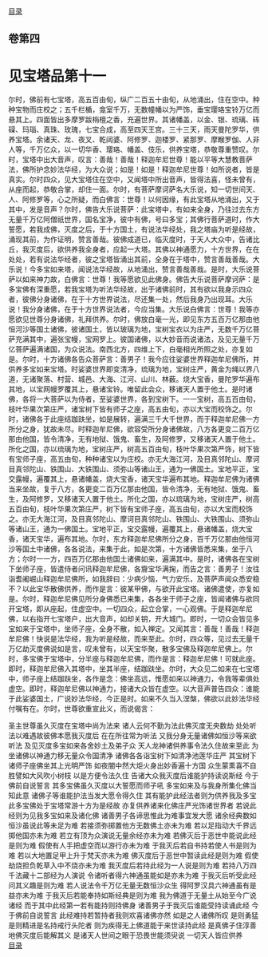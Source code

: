 <div class="menu"><a href="/lotus-sutra/#/table-of-contents">目录</a></div>
<hgroup>
  <h2>卷第四</h2>
  <h1>见宝塔品第十一</h1>
</hgroup>
<p>
  尔时，佛前有七宝塔，高五百由旬，纵广二百五十由旬，从地涌出，住在空中。种种宝物而庄校之；五千栏楯，龛室千万，无数幢幡以为严饰，垂宝璎珞宝铃万亿而悬其上。四面皆出多摩罗跋栴檀之香，充遍世界。其诸幡盖，以金、银、琉璃、砗磲、玛瑙、真珠、玫瑰，七宝合成，高至四天王宫。三十三天，雨天曼陀罗华，供养宝塔。余诸天、龙、夜叉、乾闼婆、阿修罗、迦楼罗、紧那罗、摩睺罗伽、人非人等，千万亿众，以一切华香、璎珞、幡盖、伎乐，供养宝塔，恭敬尊重赞叹。尔时，宝塔中出大音声，叹言：善哉！善哉！释迦牟尼世尊！能以平等大慧教菩萨法，佛所护念妙法华经，为大众说；如是！如是！释迦牟尼世尊！如所说者，皆是真实。尔时四众，见大宝塔住在空中，又闻塔中所出音声，皆得法喜，怪未曾有，从座而起，恭敬合掌，却住一面。尔时，有菩萨摩诃萨名大乐说，知一切世间天、人、阿修罗等，心之所疑，而白佛言：世尊！以何因缘，有此宝塔从地涌出，又于其中，发是音声？尔时，佛告大乐说菩萨：此宝塔中，有如来全身，乃往过去东方无量千万亿阿僧祇世界，国名宝净，彼中有佛，号曰多宝；其佛行菩萨道时，作大誓愿，若我成佛，灭度之后，于十方国土，有说法华经处，我之塔庙为听是经故，涌现其前，为作证明，赞言善哉。彼佛成道已，临灭度时，于天人大众中，告诸比丘，我灭度后，欲供养我全身者，应起一大塔。其佛以神通愿力，十方世界，在在处处，若有说法华经者，彼之宝塔皆涌出其前，全身在于塔中，赞言善哉善哉。大乐说！今多宝如来塔，闻说法华经故，从地涌出，赞言善哉善哉。是时，大乐说菩萨以如来神力故，白佛言：世尊！我等愿欲见此佛身。佛告大乐说菩萨摩诃萨：是多宝佛有深重愿，若我宝塔为听法华经故，出于诸佛前时，其有欲以我身示四众者，彼佛分身诸佛，在于十方世界说法，尽还集一处，然后我身乃出现耳。大乐说！我分身诸佛，在于十方世界说法者，今应当集。大乐说白佛言：世尊！我等亦愿欲见世尊分身诸佛，礼拜供养。尔时，佛放白毫一光，即见东方五百万亿那由他恒河沙等国土诸佛，彼诸国土，皆以玻璃为地，宝树宝衣以为庄严，无数千万亿菩萨充满其中，遍张宝幔，宝网罗上。彼国诸佛，以大妙音而说诸法，及见无量千万亿菩萨遍满诸国，为众说法。南西北方，四维上下，白毫相光所照之处，亦复如是。尔时，十方诸佛各告众菩萨言：善男子！我今应往娑婆世界释迦牟尼佛所，并供养多宝如来宝塔。时娑婆世界即变清净，琉璃为地，宝树庄严，黄金为绳以界八道，无诸聚落、村营、城邑、大海、江河、山川、林薮。烧大宝香，曼陀罗华遍布其地，以宝网幔罗覆其上，悬诸宝铃。唯留此会众，移诸天人置于他土。是时诸佛，各将一大菩萨以为侍者，至娑婆世界，各到宝树下。一一宝树，高五百由旬，枝叶华果次第庄严，诸宝树下皆有师子之座，高五由旬，亦以大宝而校饰之。尔时，诸佛各于此座结跏趺坐，如是展转，遍满三千大千世界，而于释迦牟尼佛一方所分之身，犹故未尽。时释迦牟尼佛，欲容受所分身诸佛故，八方各更变二百万亿那由他国，皆令清净，无有地狱、饿鬼、畜生，及阿修罗，又移诸天人置于他土。所化之国，亦以琉璃为地，宝树庄严，树高五百由旬，枝叶华果次第严饰，树下皆有宝师子座，高五由旬，种种诸宝以为庄校。亦无大海江河，及目真邻陀山、摩诃目真邻陀山、铁围山、大铁围山、须弥山等诸山王，通为一佛国土。宝地平正，宝交露幔，遍覆其上，悬诸幡盖，烧大宝香，诸天宝华遍布其地。释迦牟尼佛为诸佛当来坐故，复于八方，各更变二百万亿那由他国，皆令清净，无有地狱、饿鬼、畜生，及阿修罗，又移诸天人置于他土。所化之国，亦以琉璃为地，宝树庄严，树高五百由旬，枝叶华果次第庄严，树下皆有宝师子座，高五由旬，亦以大宝而校饰之。亦无大海江河，及目真邻陀山、摩诃目真邻陀山、铁围山、大铁围山、须弥山等诸山王，通为一佛国土。宝地平正，宝交露幔，遍覆其上，悬诸幡盖，烧大宝香，诸天宝华，遍布其地。尔时，东方释迦牟尼佛所分之身，百千万亿那由他恒河沙等国土中诸佛，各各说法，来集于此，如是次第，十方诸佛皆悉来集，坐于八方；尔时一一方，四百万亿那由他国土诸佛如来，遍满其中。是时，诸佛各在宝树下坐师子座，皆遣侍者问讯释迦牟尼佛，各齎宝华满掬，而告之言：善男子！汝往诣耆阇崛山释迦牟尼佛所，如我辞曰：少病少恼，气力安乐，及菩萨声闻众悉安稳不？以此宝华散佛供养，而作是言：彼某甲佛，与欲开此宝塔。诸佛遣使，亦复如是。尔时，释迦牟尼佛见所分身佛悉已来集，各各坐于师子之座，皆闻诸佛与欲同开宝塔，即从座起，住虚空中。一切四众，起立合掌，一心观佛。于是释迦牟尼佛，以右指开七宝塔户，出大音声，如却关钥，开大城门。即时，一切众会皆见多宝如来于宝塔中，坐师子座，全身不散，如入禅定。又闻其言：善哉！善哉！释迦牟尼佛！快说是法华经，我为听是经故，而来至此。尔时，四众等，见过去无量千万亿劫灭度佛说如是言，叹未曾有，以天宝华聚，散多宝佛及释迦牟尼佛上。尔时，多宝佛于宝塔中，分半座与释迦牟尼佛，而作是言：释迦牟尼佛！可就此座。即时，释迦牟尼佛入其塔中，坐其半座，结跏趺坐。尔时，大众见二如来在七宝塔中，师子座上结跏趺坐，各作是念：佛坐高远，惟愿如来以神通力，令我等辈俱处虚空。即时，释迦牟尼佛以神通力，接诸大众皆在虚空。以大音声普告四众：谁能于此娑婆国土，广说妙法华经，今正是时。如来不久当入涅槃，佛欲以此妙法华经付嘱有在。尔时，世尊欲重宣此义，而说偈言：
</p>
<div class="commentary">
  <span class="commentary__sentence">圣主世尊</span
  ><span class="commentary__sentence">虽久灭度</span
  ><span class="commentary__sentence">在宝塔中</span
  ><span class="commentary__sentence">尚为法来</span>
  <span class="commentary__sentence">诸人云何</span
  ><span class="commentary__sentence">不勤为法</span
  ><span class="commentary__sentence">此佛灭度</span
  ><span class="commentary__sentence">无央数劫</span>
  <span class="commentary__sentence">处处听法</span
  ><span class="commentary__sentence">以难遇故</span
  ><span class="commentary__sentence">彼佛本愿</span
  ><span class="commentary__sentence">我灭度后</span>
  <span class="commentary__sentence">在在所往</span
  ><span class="commentary__sentence">常为听法</span>
  <span class="commentary__sentence">又我分身</span
  ><span class="commentary__sentence">无量诸佛</span
  ><span class="commentary__sentence">如恒沙等</span
  ><span class="commentary__sentence">来欲听法</span>
  <span class="commentary__sentence">及见灭度</span
  ><span class="commentary__sentence">多宝如来</span
  ><span class="commentary__sentence">各舍妙土</span
  ><span class="commentary__sentence">及弟子众</span>
  <span class="commentary__sentence">天人龙神</span
  ><span class="commentary__sentence">诸供养事</span
  ><span class="commentary__sentence">令法久住</span
  ><span class="commentary__sentence">故来至此</span>
  <span class="commentary__sentence">为坐诸佛</span
  ><span class="commentary__sentence">以神通力</span
  ><span class="commentary__sentence">移无量众</span
  ><span class="commentary__sentence">令国清净</span>
  <span class="commentary__sentence">诸佛各各</span
  ><span class="commentary__sentence">诣宝树下</span
  ><span class="commentary__sentence">如清净池</span
  ><span class="commentary__sentence">莲华庄严</span>
  <span class="commentary__sentence">其宝树下</span
  ><span class="commentary__sentence">诸师子座</span
  ><span class="commentary__sentence">佛坐其上</span
  ><span class="commentary__sentence">光明严饰</span>
  <span class="commentary__sentence">如夜闇中</span
  ><span class="commentary__sentence">然大炬火</span
  ><span class="commentary__sentence">身出妙香</span
  ><span class="commentary__sentence">遍十方国</span>
  <span class="commentary__sentence">众生蒙熏</span
  ><span class="commentary__sentence">喜不自胜</span
  ><span class="commentary__sentence">譬如大风</span
  ><span class="commentary__sentence">吹小树枝</span>
  <span class="commentary__sentence">以是方便</span
  ><span class="commentary__sentence">令法久住</span>
  <span class="commentary__sentence">告诸大众</span
  ><span class="commentary__sentence">我灭度后</span
  ><span class="commentary__sentence">谁能护持</span
  ><span class="commentary__sentence">读说斯经</span>
  <span class="commentary__sentence">今于佛前</span
  ><span class="commentary__sentence">自说誓言</span>
  <span class="commentary__sentence">其多宝佛</span
  ><span class="commentary__sentence">虽久灭度</span
  ><span class="commentary__sentence">以大誓愿</span
  ><span class="commentary__sentence">而师子吼</span>
  <span class="commentary__sentence">多宝如来</span
  ><span class="commentary__sentence">及与我身</span
  ><span class="commentary__sentence">所集化佛</span
  ><span class="commentary__sentence">当知此意</span>
  <span class="commentary__sentence">诸佛子等</span
  ><span class="commentary__sentence">谁能护法</span
  ><span class="commentary__sentence">当发大愿</span
  ><span class="commentary__sentence">令得久住</span>
  <span class="commentary__sentence">其有能护</span
  ><span class="commentary__sentence">此经法者</span
  ><span class="commentary__sentence">则为供养</span
  ><span class="commentary__sentence">我及多宝</span>
  <span class="commentary__sentence">此多宝佛</span
  ><span class="commentary__sentence">处于宝塔</span
  ><span class="commentary__sentence">常游十方</span
  ><span class="commentary__sentence">为是经故</span>
  <span class="commentary__sentence">亦复供养</span
  ><span class="commentary__sentence">诸来化佛</span
  ><span class="commentary__sentence">庄严光饰</span
  ><span class="commentary__sentence">诸世界者</span>
  <span class="commentary__sentence">若说此经</span
  ><span class="commentary__sentence">则为见我</span
  ><span class="commentary__sentence">多宝如来</span
  ><span class="commentary__sentence">及诸化佛</span>
  <span class="commentary__sentence">诸善男子</span
  ><span class="commentary__sentence">各谛思惟</span
  ><span class="commentary__sentence">此为难事</span
  ><span class="commentary__sentence">宜发大愿</span>
  <span class="commentary__sentence">诸余经典</span
  ><span class="commentary__sentence">数如恒沙</span
  ><span class="commentary__sentence">虽说此等</span
  ><span class="commentary__sentence">未足为难</span>
  <span class="commentary__sentence">若接须弥</span
  ><span class="commentary__sentence">掷置他方</span
  ><span class="commentary__sentence">无数佛土</span
  ><span class="commentary__sentence">亦未为难</span>
  <span class="commentary__sentence">若以足指</span
  ><span class="commentary__sentence">动大千界</span
  ><span class="commentary__sentence">远掷他国</span
  ><span class="commentary__sentence">亦未为难</span>
  <span class="commentary__sentence">若立有顶</span
  ><span class="commentary__sentence">为众演说</span
  ><span class="commentary__sentence">无量余经</span
  ><span class="commentary__sentence">亦未为难</span>
  <span class="commentary__sentence">若佛灭后</span
  ><span class="commentary__sentence">于恶世中</span
  ><span class="commentary__sentence">能说此经</span
  ><span class="commentary__sentence">是则为难</span>
  <span class="commentary__sentence">假使有人</span
  ><span class="commentary__sentence">手把虚空</span
  ><span class="commentary__sentence">而以游行</span
  ><span class="commentary__sentence">亦未为难</span>
  <span class="commentary__sentence">于我灭后</span
  ><span class="commentary__sentence">若自书持</span
  ><span class="commentary__sentence">若使人书</span
  ><span class="commentary__sentence">是则为难</span>
  <span class="commentary__sentence">若以大地</span
  ><span class="commentary__sentence">置足甲上</span
  ><span class="commentary__sentence">升于梵天</span
  ><span class="commentary__sentence">亦未为难</span>
  <span class="commentary__sentence">佛灭度后</span
  ><span class="commentary__sentence">于恶世中</span
  ><span class="commentary__sentence">暂读此经</span
  ><span class="commentary__sentence">是则为难</span>
  <span class="commentary__sentence">假使劫烧</span
  ><span class="commentary__sentence">担负乾草</span
  ><span class="commentary__sentence">入中不烧</span
  ><span class="commentary__sentence">亦未为难</span>
  <span class="commentary__sentence">我灭度后</span
  ><span class="commentary__sentence">若持此经</span
  ><span class="commentary__sentence">为一人说</span
  ><span class="commentary__sentence">是则为难</span>
  <span class="commentary__sentence">若持八万</span
  ><span class="commentary__sentence">四千法藏</span
  ><span class="commentary__sentence">十二部经</span
  ><span class="commentary__sentence">为人演说</span>
  <span class="commentary__sentence">令诸听者</span
  ><span class="commentary__sentence">得六神通</span
  ><span class="commentary__sentence">虽能如是</span
  ><span class="commentary__sentence">亦未为难</span>
  <span class="commentary__sentence">于我灭后</span
  ><span class="commentary__sentence">听受此经</span
  ><span class="commentary__sentence">问其义趣</span
  ><span class="commentary__sentence">是则为难</span>
  <span class="commentary__sentence">若人说法</span
  ><span class="commentary__sentence">令千万亿</span
  ><span class="commentary__sentence">无量无数</span
  ><span class="commentary__sentence">恒沙众生</span>
  <span class="commentary__sentence">得阿罗汉</span
  ><span class="commentary__sentence">具六神通</span
  ><span class="commentary__sentence">虽有是益</span
  ><span class="commentary__sentence">亦未为难</span>
  <span class="commentary__sentence">于我灭后</span
  ><span class="commentary__sentence">若能奉持</span
  ><span class="commentary__sentence">如斯经典</span
  ><span class="commentary__sentence">是则为难</span>
  <span class="commentary__sentence">我为佛道</span
  ><span class="commentary__sentence">于无量土</span
  ><span class="commentary__sentence">从始至今</span
  ><span class="commentary__sentence">广说诸经</span>
  <span class="commentary__sentence">而于其中</span
  ><span class="commentary__sentence">此经第一</span
  ><span class="commentary__sentence">若有能持</span
  ><span class="commentary__sentence">则持佛身</span>
  <span class="commentary__sentence">诸善男子</span
  ><span class="commentary__sentence">于我灭后</span
  ><span class="commentary__sentence">谁能受持</span
  ><span class="commentary__sentence">读诵此经</span>
  <span class="commentary__sentence">今于佛前</span
  ><span class="commentary__sentence">自说誓言</span>
  <span class="commentary__sentence">此经难持</span
  ><span class="commentary__sentence">若暂持者</span
  ><span class="commentary__sentence">我则欢喜</span
  ><span class="commentary__sentence">诸佛亦然</span>
  <span class="commentary__sentence">如是之人</span
  ><span class="commentary__sentence">诸佛所叹</span>
  <span class="commentary__sentence">是则勇猛</span
  ><span class="commentary__sentence">是则精进</span
  ><span class="commentary__sentence">是名持戒</span
  ><span class="commentary__sentence">行头陀者</span>
  <span class="commentary__sentence">则为疾得</span
  ><span class="commentary__sentence">无上佛道</span
  ><span class="commentary__sentence">能于来世</span
  ><span class="commentary__sentence">读持此经</span>
  <span class="commentary__sentence">是真佛子</span
  ><span class="commentary__sentence">住淳善地</span
  ><span class="commentary__sentence">佛灭度后</span
  ><span class="commentary__sentence">能解其义</span>
  <span class="commentary__sentence">是诸天人</span
  ><span class="commentary__sentence">世间之眼</span
  ><span class="commentary__sentence">于恐畏世</span
  ><span class="commentary__sentence">能须臾说</span>
  <span class="commentary__sentence">一切天人</span
  ><span class="commentary__sentence">皆应供养</span>
</div>
<div class="menu"><a href="/lotus-sutra/#/table-of-contents">目录</a></div>
